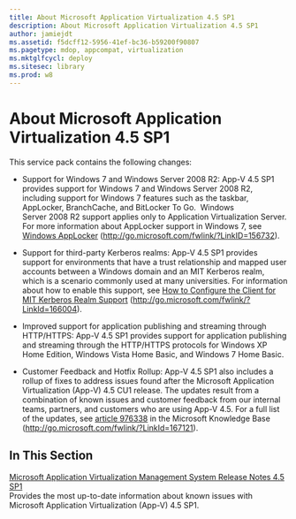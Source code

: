 ```yaml
---
title: About Microsoft Application Virtualization 4.5 SP1
description: About Microsoft Application Virtualization 4.5 SP1
author: jamiejdt
ms.assetid: f5dcff12-5956-41ef-bc36-b59200f90807
ms.pagetype: mdop, appcompat, virtualization
ms.mktglfcycl: deploy
ms.sitesec: library
ms.prod: w8
---
```



# About Microsoft Application Virtualization 4.5 SP1


This service pack contains the following changes:

-   Support for Windows 7 and Windows Server 2008 R2: App-V 4.5 SP1 provides support for Windows 7 and Windows Server 2008 R2, including support for Windows 7 features such as the taskbar, AppLocker, BranchCache, and BitLocker To Go.  Windows Server 2008 R2 support applies only to Application Virtualization Server. For more information about AppLocker support in Windows 7, see [Windows AppLocker](http://go.microsoft.com/fwlink/?LinkID=156732) (http://go.microsoft.com/fwlink/?LinkID=156732).

-   Support for third-party Kerberos realms: App-V 4.5 SP1 provides support for environments that have a trust relationship and mapped user accounts between a Windows domain and an MIT Kerberos realm, which is a scenario commonly used at many universities. For information about how to enable this support, see [How to Configure the Client for MIT Kerberos Realm Support](http://go.microsoft.com/fwlink/?LinkId=166004) (http://go.microsoft.com/fwlink/?LinkId=166004).

-   Improved support for application publishing and streaming through HTTP/HTTPS: App-V 4.5 SP1 provides support for application publishing and streaming through the HTTP/HTTPS protocols for Windows XP Home Edition, Windows Vista Home Basic, and Windows 7 Home Basic.

-   Customer Feedback and Hotfix Rollup: App-V 4.5 SP1 also includes a rollup of fixes to address issues found after the Microsoft Application Virtualization (App-V) 4.5 CU1 release. The updates result from a combination of known issues and customer feedback from our internal teams, partners, and customers who are using App-V 4.5. For a full list of the updates, see [article 976338](http://go.microsoft.com/fwlink/?LinkId=167121) in the Microsoft Knowledge Base (http://go.microsoft.com/fwlink/?LinkId=167121).

## In This Section


<a href="" id="microsoft-application-virtualization-management-system-release-notes-4-5-sp1"></a>[Microsoft Application Virtualization Management System Release Notes 4.5 SP1](microsoft-application-virtualization-management-system-release-notes-45-sp1.md)  
Provides the most up-to-date information about known issues with Microsoft Application Virtualization (App-V) 4.5 SP1.

 

 





